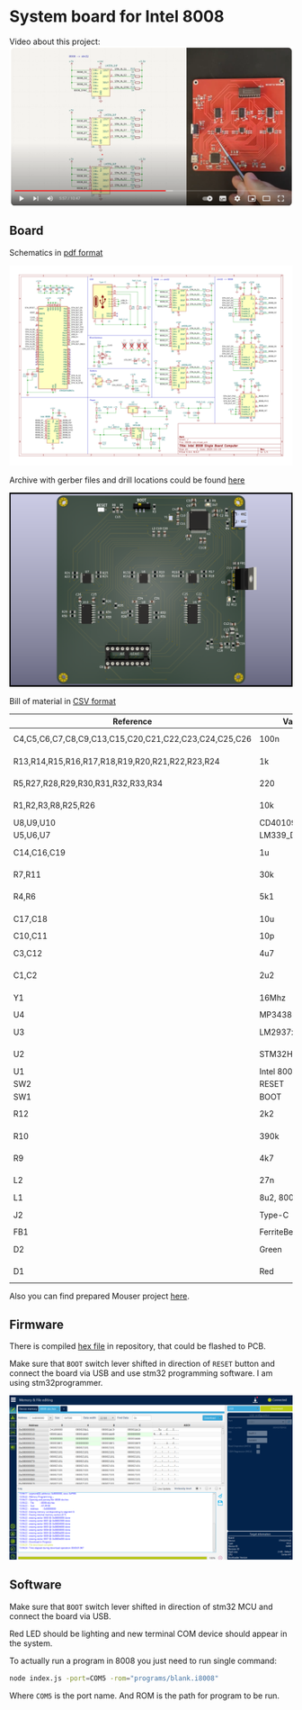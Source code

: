 # System board for Intel 8008

Video about this project:
[![Video about this project](./images/youtube.png)](https://www.youtube.com/watch?v=hh_iSX-aM4Q "Video about this project")

## Board

Schematics in [pdf format](./pcb/schematic.pdf)

![schematic](./images/schematic.svg)

Archive with gerber files and drill locations could be found [here](./pcb/manufacturing/manufacturing.zip)

![pcb](./images/board.png)

Bill of material in [CSV format](./pcb/i8008-sbc.csv)

|Reference                                            |Value            |Qty|Mouser Part Number  |
|-----------------------------------------------------|-----------------|---|--------------------|
|C4,C5,C6,C7,C8,C9,C13,C15,C20,C21,C22,C23,C24,C25,C26|100n             |15 |187-CL21B104KACNFNC |
|R13,R14,R15,R16,R17,R18,R19,R20,R21,R22,R23,R24      |1k               |12 |603-RT0805FRE071KL  |
|R5,R27,R28,R29,R30,R31,R32,R33,R34                   |220              |9  |603-RT0805FRE10220RL|
|R1,R2,R3,R8,R25,R26                                  |10k              |6  |603-RT0805FRE1310KL |
|U8,U9,U10                                            |CD40109B         |3  |595-CD40109BNSR     |
|U5,U6,U7                                             |LM339_DIP        |3  |595-LM339APWR       |
|C14,C16,C19                                          |1u               |3  |187-CL21B105KOFNNNE |
|R7,R11                                               |30k              |2  |603-RT0805FRE0730KL |
|R4,R6                                                |5k1              |2  |603-RT0805FRE075K1L |
|C17,C18                                              |10u              |2  |810-C2012JB1C106M08C|
|C10,C11                                              |10p              |2  |710-885012007010    |
|C3,C12                                               |4u7              |2  |810-C2012X5R1C475M0B|
|C1,C2                                                |2u2              |2  |187-CL21A225KAFNNNG |
|Y1                                                   |16Mhz            |1  |520-160-10-36CKM-TR3|
|U4                                                   |MP3438           |1  |946-MP3438GTL-P     |
|U3                                                   |LM2937xT         |1  |926-LM2937ET-3.3NOPB|
|U2                                                   |STM32H7A3RGTx    |1  |511-STM32H7A3RGT6   |
|U1                                                   |Intel 8008       |1  |571-1-2199298-5     |
|SW2                                                  |RESET            |1  |667-EVP-AWED4A      |
|SW1                                                  |BOOT             |1  |113-SS3PMVT/R    |
|R12                                                  |2k2              |1  |603-RT0805FRE072K2L |
|R10                                                  |390k             |1  |603-RT0805FRE07390KL|
|R9                                                   |4k7              |1  |603-RT0805FRE074K7L |
|L2                                                   |27n              |1  |652-CE201210-27NJ   |
|L1                                                   |8u2, 800mA       |1  |652-SRR1280-8R2Y    |
|J2                                                   |Type-C           |1  |656-DX07S016JA1R1500|
|FB1                                                  |FerriteBead_Small|1  |652-MH2029-101Y     |
|D2                                                   |Green            |1  |710-150080VS75000   |
|D1                                                   |Red              |1  |710-150080RS75000   |

Also you can find prepared Mouser project [here](https://www.mouser.com/ProjectManager/ProjectDetail.aspx?AccessID=507c82b5f1).

## Firmware

There is compiled [hex file](./firmware/bin/i8008-sbc.hex) in repository, that could be flashed to PCB.

Make sure that `BOOT` switch lever shifted in direction of `RESET` button and connect the board via USB and use stm32 programming software. I am using stm32programmer.

![programming](./images/programmer.png)

## Software

Make sure that `BOOT` switch lever shifted in direction of stm32 MCU and connect the board via USB.

Red LED should be lighting and new terminal COM device should appear in the system.

To actually run a program in 8008 you just need to run single command:
```sh
node index.js -port=COM5 -rom="programs/blank.i8008"
```

Where `COM5` is the port name. And ROM is the path for program to be run.

